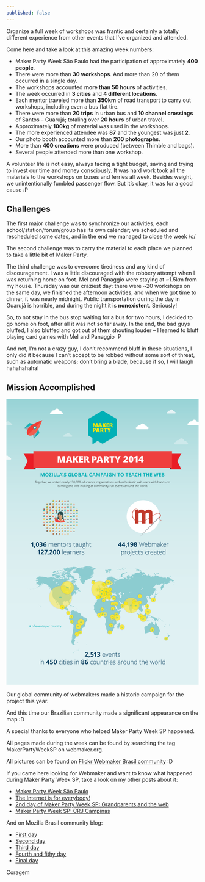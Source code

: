 ```yaml
---
published: false
---
```

Organize a full week of workshops was frantic and certainly a totally different experience from other events that I’ve organized and attended.

Come here and take a look at this amazing week numbers:

- Maker Party Week São Paulo had the participation of approximately **400 people**.
- There were more than **30 workshops**. And more than 20 of them occurred in a single day.
- The workshops accounted **more than 50 hours** of activities.
- The week occurred in **3 cities** and **4 different locations**.
- Each mentor traveled more than **350km** of road transport to carry out workshops, including even a bus flat tire.
- There were more than **20 trips** in urban bus and **10 channel crossings** of Santos – Guarujá; totaling over **20 hours** of urban travel.
- Approximately **100kg** of material was used in the workshops.
- The more experienced attendee was **87** and the youngest was just **2**.
- Our photo booth accounted more than **200 photographs**.
- More than **400 creations** were produced (between Thimble and bags).
- Several people attended more than one workshop.

A volunteer life is not easy, always facing a tight budget, saving and trying to invest our time and money consciously. It was hard work took all the materials to the workshops on buses and ferries all week. Besides weight, we unintentionally fumbled passenger flow. But it’s okay, it was for a good cause :P

## Challenges

The first major challenge was to synchronize our activities, each school/station/forum/group has its own calendar; we scheduled and rescheduled some dates, and in the end we managed to close the week \o/

The second challenge was to carry the material to each place we planned to take a little bit of Maker Party.

The third challenge was to overcome tiredness and any kind of discouragement. I was a little discouraged with the robbery attempt when I was returning home on foot. Mel and Panaggio were staying at ~1.5km from my house. Thursday was our craziest day: there were ~20 workshops on the same day, we finished the afternoon activities, and when we got time to dinner, it was nearly midnight. Public transportation during the day in Guarujá is horrible, and during the night it is **nonexistent**. Seriously!

So, to not stay in the bus stop waiting for a bus for two hours, I decided to go home on foot, after all it was not so far away. In the end, the bad guys bluffed, I also bluffed and got out of them shouting louder – I learned to bluff playing card games with Mel and Panaggio :P

And not, I’m not a crazy guy, I don’t recommend bluff in these situations, I only did it because I can’t accept to be robbed without some sort of threat, such as automatic weapons; don’t bring a blade, because if so, I will laugh hahahahaha!

## Mission Accomplished

![Infográfico Maker Party 2014](https://raw.githubusercontent.com/Coragem/blog/gh-pages/_posts/img/makerpartyweeksp/makerparty_postparty_infographic_static_vertical_v2.png)

Our global community of webmakers made ​​a historic campaign for the project this year.

And this time our Brazilian community made a significant appearance on the map :D

A special thanks to everyone who helped Maker Party Week SP happened.

All pages made ​​during the week can be found by searching the tag MakerPartyWeekSP on webmaker.org.

All pictures can be found on [Flickr Webmaker Brasil community](https://www.flickr.com/photos/webmakerbrasil) :D

If you came here looking for Webmaker and want to know what happened during Maker Party Week SP, take a look on my other posts about it:

- [Maker Party Week São Paulo](https://coragem.github.io/blog/maker-party-week-sp/)
- [The Internet is for everybody!](https://coragem.github.io/blog/the-internet-is-for-everybody/)
- [2nd day of Maker Party Week SP: Grandparents and the web](https://coragem.github.io/blog/2nd-day-of-maker-party-week-sp-grandparents-and-the-web/)
- [Maker Party Week SP: CRJ Campinas](https://coragem.github.io/blog/maker-party-week-sp-crj-campinas/)

And on Mozilla Brasil community blog:

- [First day](https://blog.mozillabrasil.org.br/2014/08/i-maker-party-week-primeiro-dia/)
- [Second day](http://blog.mozillabrasil.org.br/2014/09/i-maker-party-week-segundo-dia/)
- [Third day](https://blog.mozillabrasil.org.br/2014/09/i-maker-party-week-sao-paulo-terceiro-dia/)
- [Fourth and fithy day](https://blog.mozillabrasil.org.br/2014/09/i-maker-party-week-sao-paulo-quarto-e-quinto-dias/)
- [Final day](https://blog.mozillabrasil.org.br/2014/09/maker-party-week-sao-paulo-ultimo-dia/)

Coragem